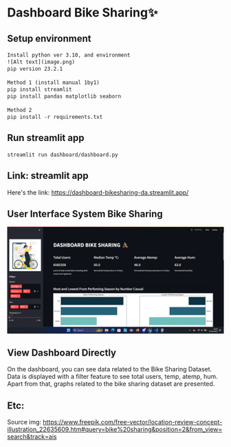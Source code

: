 # Dashboard Bike Sharing✨

## Setup environment
```
Install python ver 3.10, and environment
![Alt text](image.png)
pip version 23.2.1

Method 1 (install manual 1by1)
pip install streamlit
pip install pandas matplotlib seaborn 

Method 2 
pip install -r requirements.txt
```

## Run streamlit app
```
streamlit run dashboard/dashboard.py
```

## Link: streamlit app

Here's the link: https://dashboard-bikesharing-da.streamlit.app/


## User Interface System Bike Sharing
![Alt text](image-1.png)

## View Dashboard Directly
On the dashboard, you can see data related to the Bike Sharing Dataset. Data is displayed with a filter feature to see total users, temp, atemp, hum. Apart from that, graphs related to the bike sharing dataset are presented.






## Etc:
Source img: https://www.freepik.com/free-vector/location-review-concept-illustration_22635609.htm#query=bike%20sharing&position=2&from_view=search&track=ais
